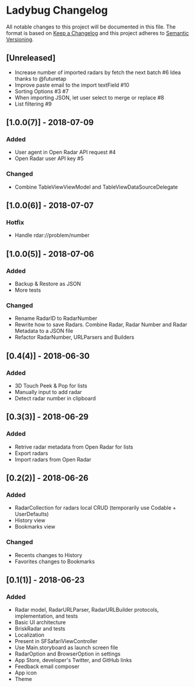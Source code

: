 # Ladybug Changelog

All notable changes to this project will be documented in this file.
The format is based on [Keep a Changelog](http://keepachangelog.com/)
and this project adheres to [Semantic Versioning](http://semver.org/).

## [Unreleased]
- Increase number of imported radars by fetch the next batch #6 Idea thanks to @futuretap
- Improve paste email to the import textField #10
- Sorting Options #3 #7
- When importing JSON, let user select to merge or replace #8
- List filtering #9

## [1.0.0(7)] - 2018-07-09
### Added
- User agent in Open Radar API request #4
- Open Radar user API key #5

### Changed
- Combine TableViewViewModel and TableViewDataSourceDelegate

## [1.0.0(6)] - 2018-07-07
### Hotfix
- Handle rdar://problem/number

## [1.0.0(5)] - 2018-07-06
### Added
- Backup & Restore as JSON
- More tests

### Changed
- Rename RadarID to RadarNumber
- Rewrite how to save Radars. Combine Radar, Radar Number and Radar Metadata to a JSON file
- Refactor RadarNumber, URLParsers and Builders

## [0.4(4)] - 2018-06-30
### Added
- 3D Touch Peek & Pop for lists
- Manually input to add radar
- Detect radar number in clipboard

## [0.3(3)] - 2018-06-29
### Added
- Retrive radar metadata from Open Radar for lists
- Export radars
- Import radars from Open Radar

## [0.2(2)] - 2018-06-26
### Added
- RadarCollection for radars local CRUD (temporarily use Codable + UserDefaults)
- History view
- Bookmarks view

### Changed
- Recents changes to History
- Favorites changes to Bookmarks

## [0.1(1)] - 2018-06-23
### Added
- Radar model, RadarURLParser, RadarURLBuilder protocols, implementation, and tests
- Basic UI architecture
- BriskRadar and tests
- Localization
- Present in SFSafariViewController
- Use Main.storyboard as launch screen file
- RadarOption and BrowserOption in settings
- App Store, developer's Twitter, and GitHub links
- Feedback email composer
- App icon
- Theme
